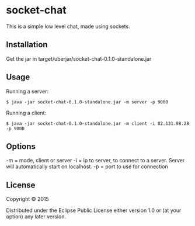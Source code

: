 # socket-chat

This is a simple low level chat, made using sockets.

## Installation

Get the jar in target/uberjar/socket-chat-0.1.0-standalone.jar

## Usage

Running a server:

    $ java -jar socket-chat-0.1.0-standalone.jar -m server -p 9000

Running a client:

    $ java -jar socket-chat-0.1.0-standalone.jar -m client -i 82.131.98.28 -p 9000

## Options

-m = mode, client or server
-i = ip to server, to connect to a server. Server will automatically start on localhost.
-p = port to use for connection

## License

Copyright © 2015

Distributed under the Eclipse Public License either version 1.0 or (at
your option) any later version.
